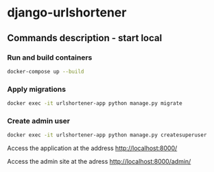 # django-urlshortener

## Commands description - start local

### Run and build containers
```sh
docker-compose up --build
```

### Apply migrations
```sh
docker exec -it urlshortener-app python manage.py migrate
```

### Create admin user
```sh
docker exec -it urlshortener-app python manage.py createsuperuser
```

Access the application at the address [http://localhost:8000/](http://localhost:8000/)

Access the admin site at the adress [http://localhost:8000/admin/](http://localhost:8000/admin/)
